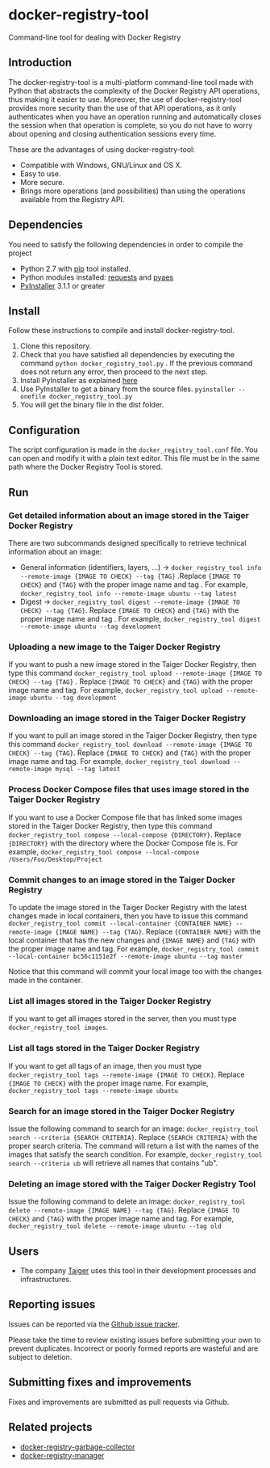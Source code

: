 # docker-registry-tool
Command-line tool for dealing with Docker Registry

## Introduction
The docker-registry-tool is a multi-platform command-line tool made with Python that abstracts the complexity of the Docker Registry API operations, thus making it easier to use. Moreover, the use of docker-registry-tool provides more security than the use of that API operations, as it only authenticates when you have an operation running and automatically closes the session when that operation is complete, so you do not have to worry about opening and closing authentication sessions every time.

These are the advantages of using docker-registry-tool:

* Compatible with Windows, GNU/Linux and OS X.
* Easy to use.
* More secure.
* Brings more operations (and possibilities) than using the operations available from the Registry API.

## Dependencies
You need to satisfy the following dependencies in order to compile the project 

* Python 2.7 with [pip](https://pip.pypa.io/en/stable/) tool installed.
* Python modules installed: [requests](http://docs.python-requests.org/en/master/) and [pyaes](https://github.com/ricmoo/pyaes)  
* [PyInstaller](http://www.pyinstaller.org) 3.1.1 or greater

## Install
Follow these instructions to compile and install docker-registry-tool.

1. Clone this repository.
2. Check that you have satisfied all dependencies by executing the command `python docker_registry_tool.py` . If the previous command does not return any error, then proceed to the next step.
3. Install PyInstaller as explained [here](http://pythonhosted.org/PyInstaller/)
4. Use PyInstaller to get a binary from the source files. `pyinstaller --onefile docker_registry_tool.py`
5. You will get the binary file in the dist folder. 

## Configuration
The script configuration is made in the `docker_registry_tool.conf` file. You can open and modify it with a plain text editor. This file must be in the same path where the Docker Registry Tool is stored. 

## Run
### Get detailed information about an image stored in the Taiger Docker Registry
There are two subcommands designed specifically to retrieve technical information about an image:

* General information (identifiers, layers, ...) → `docker_registry_tool info --remote-image {IMAGE TO CHECK} --tag {TAG}` .Replace `{IMAGE TO CHECK}` and `{TAG}` with the proper image name and tag . For example, `docker_registry_tool info --remote-image ubuntu --tag latest`
* Digest → `docker_registry_tool digest --remote-image {IMAGE TO CHECK} --tag {TAG}`. Replace `{IMAGE TO CHECK}` and `{TAG}` with the proper image name and tag . For example, `docker_registry_tool digest --remote-image ubuntu --tag development`

### Uploading a new image to the Taiger Docker Registry
If you want to push a new image stored in the Taiger Docker Registry, then type this command `docker_registry_tool upload --remote-image {IMAGE TO CHECK} --tag {TAG}` . Replace `{IMAGE TO CHECK}` and `{TAG}` with the proper image name and tag. For example, `docker_registry_tool upload --remote-image ubuntu --tag development`

### Downloading an image stored in the Taiger Docker Registry
If you want to pull an image stored in the Taiger Docker Registry, then type this command `docker_registry_tool download --remote-image {IMAGE TO CHECK} --tag {TAG}`. Replace `{IMAGE TO CHECK}` and `{TAG}` with the proper image name and tag. For example,  `docker_registry_tool download --remote-image mysql --tag latest`

### Process Docker Compose files that uses image stored in the Taiger Docker Registry
If you want to use a Docker Compose file that has linked some images stored in the Taiger Docker Registry, then type this command `docker_registry_tool compose --local-compose {DIRECTORY}`. Replace `{DIRECTORY}` with the directory where the Docker Compose file is. For example, `docker_registry_tool compose --local-compose /Users/Foo/Desktop/Project`

### Commit changes to an image stored in the Taiger Docker Registry
To update the image stored in the Taiger Docker Registry with the latest changes made in local containers, then you have to issue this command `docker_registry_tool commit --local-container {CONTAINER NAME} --remote-image {IMAGE NAME} --tag {TAG}`. Replace `{CONTAINER NAME}` with the local container that has the new changes and `{IMAGE NAME}` and `{TAG}` with the proper image name and tag. For example, `docker_registry_tool commit --local-container bc56c1151e2f --remote-image ubuntu --tag master`

Notice that this command will commit your local image too with the changes made in the container.

### List all images stored in the Taiger Docker Registry
If you want to get all images stored in the server, then you must type `docker_registry_tool images`.

### List all tags stored in the Taiger Docker Registry
If you want to get all tags of an image, then you must type `docker_registry_tool tags --remote-image {IMAGE TO CHECK}`. Replace `{IMAGE TO CHECK}` with the proper image name. For example, `docker_registry_tool tags --remote-image ubuntu`

### Search for an image stored in the Taiger Docker Registry
Issue the following command to search for an image: `docker_registry_tool search --criteria {SEARCH CRITERIA}`. Replace `{SEARCH CRITERIA}` with the proper search criteria. The command will return a list with the names of the images that satisfy the search condition. For example, `docker_registry_tool search --criteria ub` will retrieve all names that contains "ub".

### Deleting an image stored with the  Taiger Docker Registry Tool
Issue the following command to delete an image: `docker_registry_tool delete --remote-image {IMAGE NAME} --tag {TAG}`. Replace `{IMAGE TO CHECK}` and `{TAG}` with the proper image name and tag. For example, `docker_registry_tool delete --remote-image ubuntu --tag old`

## Users
 * The company [Taiger](http://www.taiger.com) uses this tool in their development processes and infrastructures.


## Reporting issues
Issues can be reported via the [Github issue tracker](https://github.com/taigers/docker-registry-tool/issues).

Please take the time to review existing issues before submitting your own to prevent duplicates. Incorrect or poorly formed reports are wasteful and are subject to deletion.

## Submitting fixes and improvements
Fixes and improvements are submitted as pull requests via Github. 

## Related projects
 * [docker-registry-garbage-collector](https://github.com/taigers/docker-registry-garbage-collector)
 * [docker-registry-manager](https://github.com/taigers/docker-registry-manager)